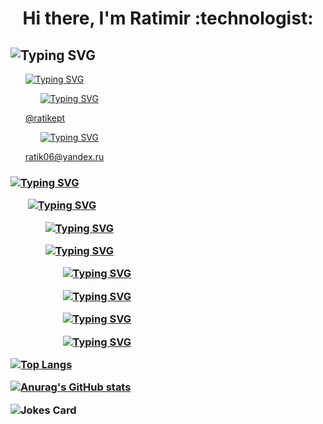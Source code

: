 <h1
  align="center">Hi there, I'm Ratimir :technologist:
</h1> 
  
<h2
  href="https://git.io/typing-svg"><img src="https://readme-typing-svg.herokuapp.com?font=Fira+Code&pause=1000&color=F79541&center=true&vCenter=true&repeat=false&width=1000&height=40&lines=Computer+science+developer" alt="Typing SVG" />
</h2>

  <ul>
<a href="https://git.io/typing-svg"><img src="https://readme-typing-svg.herokuapp.com?font=Fira+Code&weight=100&pause=1000&color=000000&vCenter=true&multiline=true&repeat=false&width=500&height=30&lines=my+contacts%3A" alt="Typing SVG" /> 
  
<ol
  href="https://git.io/typing-svg"><img src="https://readme-typing-svg.herokuapp.com?font=Fira+Code&weight=100&pause=1000&color=000000&vCenter=false&multiline=true&repeat=false&width=500&height=30&lines=telegram+or+VK%3A" alt="Typing SVG"/></ul>
  
  <ul>@ratikept</ol>

    
<ol
  href="https://git.io/typing-svg"><img src="https://readme-typing-svg.herokuapp.com?font=Fira+Code&weight=100&pause=1000&color=000000&vCenter=false&multiline=true&repeat=false&width=500&height=30&lines=email%3A" alt="Typing SVG"/></ul>

 <ul>ratik06@yandex.ru</ul> 
  
<h3
  href="https://git.io/typing-svg"><img src="https://readme-typing-svg.herokuapp.com?font=Fira+Code&weight=100&pause=1000&color=000000&vCenter=true&repeat=false&width=500&height=30&lines=about+me%3A" alt="Typing SVG"/>
  
<ul
<a href="https://git.io/typing-svg"><img src="https://readme-typing-svg.herokuapp.com?font=Fira+Code&weight=100&pause=1000&color=000000&vCenter=true&multiline=true&repeat=false&width=500&height=30&lines=mastery+of+dev+tools%3A" alt="Typing SVG" /> 

<ul
  href="https://git.io/typing-svg"><img src="https://readme-typing-svg.herokuapp.com?font=Fira+Code&weight=100&pause=1000&color=000000&vCenter=false&multiline=true&repeat=false&width=500&height=30&lines=SQL" alt="Typing SVG"/></ul>

           
<ol>
  <a href="https://git.io/typing-svg"><img src="https://readme-typing-svg.herokuapp.com?font=Fira+Code&weight=100&pause=1000&color=000000&vCenter=false&multiline=true&repeat=false&width=500&height=30&lines=python" alt="Typing SVG"/></li>
 <ol
href="https://git.io/typing-svg"><img src="https://readme-typing-svg.herokuapp.com?font=Fira+Code&weight=100&pause=1000&color=000000&vCenter=false&multiline=true&repeat=false&width=500&height=30&lines=pandas" alt="Typing SVG"/></ol>

<ol
  href="https://git.io/typing-svg"><img src="https://readme-typing-svg.herokuapp.com?font=Fira+Code&weight=100&pause=1000&color=000000&vCenter=false&multiline=true&repeat=false&width=500&height=30&lines=pytorch" alt="Typing SVG"/></ol>

<ol
  href="https://git.io/typing-svg"><img src="https://readme-typing-svg.herokuapp.com?font=Fira+Code&weight=100&pause=1000&color=000000&vCenter=false&multiline=true&repeat=false&width=500&height=30&lines=keras" alt="Typing SVG"/></ol>
 <ol
href="https://git.io/typing-svg"><img src="https://readme-typing-svg.herokuapp.com?font=Fira+Code&weight=100&pause=1000&color=000000&vCenter=false&multiline=true&repeat=false&width=500&height=30&lines=sklearn" alt="Typing SVG"/></ul>

[![Top Langs](https://github-readme-stats.vercel.app/api/top-langs/?username=uwuwka&layout=compact)](https://github.com/anuraghazra/github-readme-stats)

[![Anurag's GitHub stats](https://github-readme-stats.vercel.app/api?username=uwuwka)](https://github.com/anuraghazra/github-readme-stats)

![Jokes Card](https://readme-jokes.vercel.app/api)
